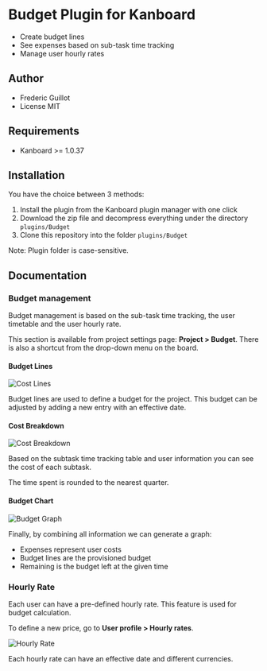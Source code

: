 Budget Plugin for Kanboard
==========================

- Create budget lines
- See expenses based on sub-task time tracking
- Manage user hourly rates

Author
------

- Frederic Guillot
- License MIT

Requirements
------------

- Kanboard >= 1.0.37

Installation
------------

You have the choice between 3 methods:

1. Install the plugin from the Kanboard plugin manager with one click
2. Download the zip file and decompress everything under the directory `plugins/Budget`
3. Clone this repository into the folder `plugins/Budget`

Note: Plugin folder is case-sensitive.

Documentation
-------------

### Budget management

Budget management is based on the sub-task time tracking, the user timetable and the user hourly rate.

This section is available from project settings page: **Project > Budget**. There is also a shortcut from the drop-down menu on the board.

#### Budget Lines

![Cost Lines](https://cloud.githubusercontent.com/assets/323546/20451620/965a4a2e-adc9-11e6-9131-3088ce6d8d78.png)

Budget lines are used to define a budget for the project.
This budget can be adjusted by adding a new entry with an effective date.

#### Cost Breakdown

![Cost Breakdown](https://cloud.githubusercontent.com/assets/323546/20451619/9658c9ba-adc9-11e6-8dd9-97b7d01db7f2.png)

Based on the subtask time tracking table and user information you can see the cost of each subtask.

The time spent is rounded to the nearest quarter.

#### Budget Chart

![Budget Graph](https://cloud.githubusercontent.com/assets/323546/20451621/965c1110-adc9-11e6-925c-c37c5a738c26.png)

Finally, by combining all information we can generate a graph:

- Expenses represent user costs
- Budget lines are the provisioned budget
- Remaining is the budget left at the given time

### Hourly Rate

Each user can have a pre-defined hourly rate.
This feature is used for budget calculation.

To define a new price, go to **User profile > Hourly rates**.

![Hourly Rate](https://cloud.githubusercontent.com/assets/323546/20451622/965da606-adc9-11e6-9537-cd987abac06d.png)

Each hourly rate can have an effective date and different currencies.
